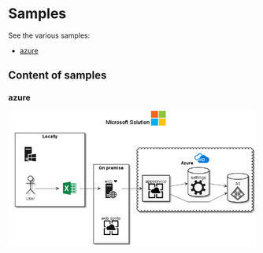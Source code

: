 # Samples

See the various samples:

* [azure](azure.puml)


## Content of samples

### azure

![azure.puml](azure.png)

